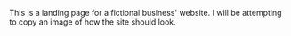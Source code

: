 This is a landing page for a fictional business' website. I will be attempting to copy an image of how the site should look.